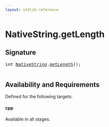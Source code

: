 ```yaml
---
layout: stdlib-reference
---
```


# NativeString\.getLength

## Signature 

<pre>
<span class="code_keyword">int</span> <a href="/stdlib-reference/types/NativeString/index" class="code_type">NativeString</a>.<a href="/stdlib-reference/types/NativeString/getLength">getLength</a>();

</pre>

## Availability and Requirements

Defined for the following targets:

#### cpp
Available in all stages.



